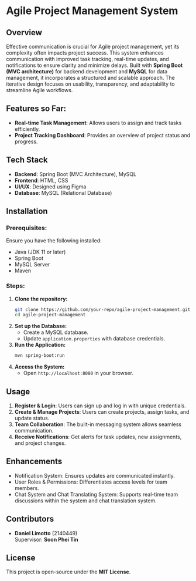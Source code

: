 # Agile Project Management System

## Overview

Effective communication is crucial for Agile project management, yet its complexity often impacts project success. This system enhances communication with improved task tracking, real-time updates, and notifications to ensure clarity and minimize delays. Built with **Spring Boot (MVC architecture)** for backend development and **MySQL** for data management, it incorporates a structured and scalable approach. The iterative design focuses on usability, transparency, and adaptability to streamline Agile workflows.

## Features so Far:

- **Real-time Task Management**: Allows users to assign and track tasks efficiently.
- **Project Tracking Dashboard**: Provides an overview of project status and progress.

## Tech Stack

- **Backend**: Spring Boot (MVC Architecture), MySQL
- **Frontend**: HTML, CSS
- **UI/UX**: Designed using Figma
- **Database**: MySQL (Relational Database)

## Installation

### Prerequisites:

Ensure you have the following installed:

- Java (JDK 11 or later)
- Spring Boot
- MySQL Server
- Maven

### Steps:

1. **Clone the repository:**
   ```bash
   git clone https://github.com/your-repo/agile-project-management.git
   cd agile-project-management
   ```
2. **Set up the Database:**
   - Create a MySQL database.
   - Update `application.properties` with database credentials.
3. **Run the Application:**
   ```bash
   mvn spring-boot:run
   ```
4. **Access the System:**
   - Open `http://localhost:8080` in your browser.

## Usage

1. **Register & Login**: Users can sign up and log in with unique credentials.
2. **Create & Manage Projects**: Users can create projects, assign tasks, and update status.
3. **Team Collaboration**: The built-in messaging system allows seamless communication.
4. **Receive Notifications**: Get alerts for task updates, new assignments, and project changes.

## Enhancements

- Notification System: Ensures updates are communicated instantly.
- User Roles & Permissions: Differentiates access levels for team members.
- Chat System and Chat Translating System: Supports real-time team discussions within the system and chat translation system.

## Contributors

* **Daniel Limotto** (2140449)\
  Supervisor: **Soon Phei Tin**

## License

This project is open-source under the **MIT License**.

##

